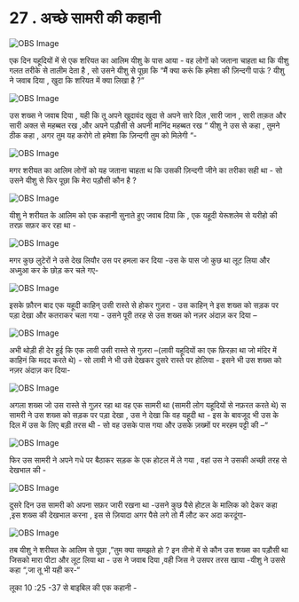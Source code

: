 # 27 . अच्छे सामरी की कहानी 

![OBS Image](https://cdn.door43.org/obs/jpg/360px/obs-en-27-01.jpg)

एक दिन यहूदियों में से एक शरियत का आलिम यीशु के पास आया - वह लोगों को जताना चाहता था कि यीशु गलत तरीके से तालीम देता है , सो उसने यीशु से पूछा कि “मैं क्या करूं कि हमेशा की ज़िन्दगी पाऊं ? यीशु ने जवाब दिया , खुदा कि शरियत में क्या लिखा है ?”  

![OBS Image](https://cdn.door43.org/obs/jpg/360px/obs-en-27-02.jpg)

उस शख्स ने जवाब दिया , यही कि तू अपने खुदावंद खुदा से अपने सारे दिल ,सारी जान , सारी ताक़त और सारी अक्ल से महब्बत रख ,और अपने पड़ौसी से अपनी मानिंद महब्बत रख “ यीशु ने उस से कहा , तुमने ठीक कहा , अगर तुम यह करोगे तो हमेशा कि ज़िन्दगी तुम को मिलेगी “- 

![OBS Image](https://cdn.door43.org/obs/jpg/360px/obs-en-27-03.jpg)

मगर शरीयत का आलिम लोगों को यह जताना चाहता थ कि उसकी ज़िन्दगी जीने का तरीका सही था - सो उसने यीशु से फिर पूछा कि मेरा पड़ौसी कौन है ?

![OBS Image](https://cdn.door43.org/obs/jpg/360px/obs-en-27-04.jpg)

यीशु ने शरीयत के आलिम को एक कहानी सुनाते हुए जवाब दिया कि , एक यहूदी येरूशलेम से यरीहो की  तरफ़ सफ़र कर रहा था -

![OBS Image](https://cdn.door43.org/obs/jpg/360px/obs-en-27-05.jpg)

मगर कुछ लुटेरों ने उसे देख लियौर उस पर हमला कर दिया -उस के पास जो कुछ था लूट लिया और अध्मुआ कर के छोड़ कर चले गए- 

![OBS Image](https://cdn.door43.org/obs/jpg/360px/obs-en-27-06.jpg)

इसके फ़ौरन बाद एक यहूदी काहिन् उसी रास्ते से होकर गुज़रा - उस काहिन्  ने इस शख्स को सड़क पर पड़ा देखा और कतराकर चला गया - उसने पूरी तरह से उस शख्स को नज़र अंदाज़ कर दिया –  

![OBS Image](https://cdn.door43.org/obs/jpg/360px/obs-en-27-07.jpg)

अभी थोड़ी ही देर हुई कि एक लावी उसी रास्ते से गुज़रा –(लावी यहूदियों का एक फ़िरक़ा था जो मंदिर में काहिनं कि मदद करते थे) - सो लावी ने भी उसे देखकर दुसरे रास्ते पर होलिया - इसने भी उस शख्स को नज़र अंदाज़ कर दिया-  

![OBS Image](https://cdn.door43.org/obs/jpg/360px/obs-en-27-08.jpg)

अगला शख्स जो उस रास्ते से गुज़र रहा था वह एक सामरी था (सामरी लोग यहूदियों से नफ़रत करते थे) स सामरी ने उस शख्स को सड़क पर पड़ा देखा , उस ने देखा कि वह यहूदी था - इस के बावजूद भी उस के दिल में उस के लिए बड़ी तरस थी - सो वह उसके पास गया और उसके ज़ख्मों पर मरहम पट्टी की –“ 

![OBS Image](https://cdn.door43.org/obs/jpg/360px/obs-en-27-09.jpg)

फिर उस सामरी ने अपने गधे पर बैठाकर सड़क के एक होटल में ले गया , वहां उस ने उसकी अच्छी  तरह से देखभाल की -

![OBS Image](https://cdn.door43.org/obs/jpg/360px/obs-en-27-10.jpg)

दुसरे दिन उस सामरी को अपना सफ़र जारी रखना था -उसने कुछ पैसे होटल के मालिक को देकर कहा ,इस शख्स की देखभाल करना , इस से ज़ियादा अगर पैसे लगे तो मैं लौट कर अदा करदूंगा- 

![OBS Image](https://cdn.door43.org/obs/jpg/360px/obs-en-27-11.jpg)

तब यीशु ने शरीयत के आलिम से पूछा ,”तुम क्या समझते हो ?  इन तीनो में से कौन उस शख्स का पड़ौसी था जिसको मारा पीटा और लूट लिया था - उस ने जवाब दिया ,वही जिस ने उसपर तरस खाया -यीशु ने उससे कहा “,जा तू भी यही कर-“  

लूका 10 :25 -37 से बाइबिल की एक कहानी -

